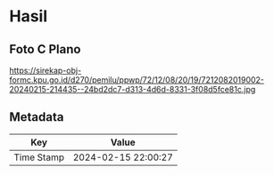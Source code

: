 # Hasil

## Foto C Plano

https://sirekap-obj-formc.kpu.go.id/d270/pemilu/ppwp/72/12/08/20/19/7212082019002-20240215-214435--24bd2dc7-d313-4d6d-8331-3f08d5fce81c.jpg


## Metadata

| Key        | Value               |
| ---------- | ------------------- |
| Time Stamp | 2024-02-15 22:00:27 |



